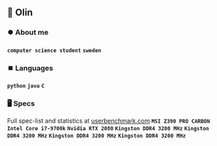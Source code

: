 ## 🔆 Olin

### ⏺️ About me

**`computer science student`** **`sweden`** 

### ⏹️ Languages

**`python`** **`java`** **`C`** 

### 🖥️ Specs
Full spec-list and statistics at [userbenchmark.com](https://www.userbenchmark.com/UserRun/69801292)
**`MSI Z390 PRO CARBON`** **`Intel Core i7-9700k`** **`Nvidia RTX 2080`** **`Kingston DDR4 3200 MHz`** **`Kingston DDR4 3200 MHz`** **`Kingston DDR4 3200 MHz`** **`Kingston DDR4 3200 MHz`**

        
    

<!--
**olinwiol/olinwiol** is a ✨ _special_ ✨ repository because its `README.md` (this file) appears on your GitHub profile.

Here are some ideas to get you started:

- 🔭 I’m currently working on ...
- 🌱 I’m currently learning ...
- 👯 I’m looking to collaborate on ...
- 🤔 I’m looking for help with ...
- 💬 Ask me about ...
- 📫 How to reach me: ...
- 😄 Pronouns: ...
- ⚡ Fun fact: ...
-->
